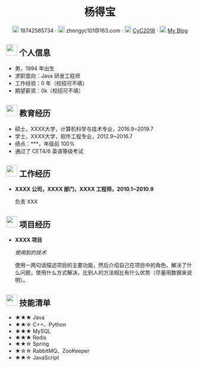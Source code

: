  <center>
     <h1>杨得宝</h1>
     <div>
         <span>
             <img src="assets/phone-solid.svg" width="18px">
             18742585734
         </span>
         ·
         <span>
             <img src="assets/envelope-solid.svg" width="18px">
             zhengyc101@163.com
         </span>
         ·
         <span>
             <img src="assets/github-brands.svg" width="18px">
             <a href="https://github.com/CyC2018">CyC2018</a>
         </span>
         ·
         <span>
             <img src="assets/rss-solid.svg" width="18px">
             <a href="#">My Blog</a>
         </span>
     </div>
 </center>

 ## <img src="assets/info-circle-solid.svg" width="30px"> 个人信息 

 - 男，1994 年出生
 - 求职意向：Java 研发工程师
 - 工作经验：0 年（校招可不填）
 - 期望薪资：0k（校招可不填）

## <img src="assets/graduation-cap-solid.svg" width="30px"> 教育经历

- 硕士，XXXX大学，计算机科学与技术专业，2016.9~2019.7
- 学士，XXXX大学，软件工程专业，2012.9~2016.7
- 绩点：***，年级前 100%
- 通过了 CET4/6 英语等级考试

## <img src="assets/briefcase-solid.svg" width="30px"> 工作经历

- **XXXX 公司，XXXX 部门，XXXX 工程师，2010.1~2010.9**

   负责 XXX

## <img src="assets/project-diagram-solid.svg" width="30px"> 项目经历

- **XXXX 项目**

  *使用到的技术*

  使用一两句话描述项目的主要功能，然后介绍自己在项目中的角色，解决了什么问题，使用什么方式解决，比别人的方法相比有什么优势（尽量用数据来说明）。

## <img src="assets/tools-solid.svg" width="30px"> 技能清单

- ★★★ Java
- ★★☆ C++、Python
- ★★★ MySQL
- ★★★ Redis
- ★★☆ Spring
- ★☆☆ RabbitMQ、ZooKeeper
- ★★☆ JavaScript